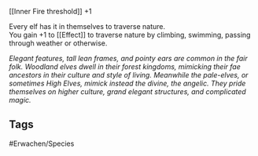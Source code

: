 [[Inner Fire threshold]] +1

Every elf has it in themselves to traverse nature.  
You gain +1 to [[Effect]] to traverse nature by climbing, swimming, passing through weather or otherwise.

*Elegant features, tall lean frames, and pointy ears are common in the fair folk. Woodland elves dwell in their forest kingdoms, mimicking their fae ancestors in their culture and style of living. Meanwhile the pale-elves, or sometimes High Elves, mimick instead the divine, the angelic. They pride themselves on higher culture, grand elegant structures, and complicated magic.*

## Tags
#Erwachen/Species 